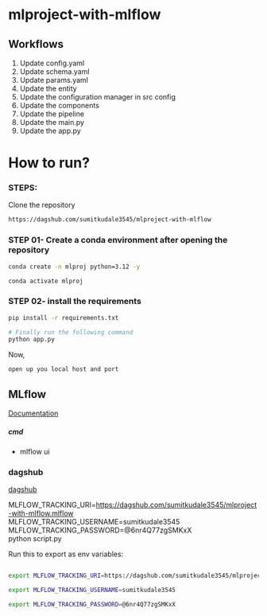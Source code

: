 # mlproject-with-mlflow

## Workflows

1. Update config.yaml
2. Update schema.yaml
3. Update params.yaml
4. Update the entity
5. Update the configuration manager in src config
6. Update the components
7. Update the pipeline 
8. Update the main.py
9. Update the app.py

# How to run?
### STEPS:

Clone the repository

```bash
https://dagshub.com/sumitkudale3545/mlproject-with-mlflow
```
### STEP 01- Create a conda environment after opening the repository

```bash
conda create -n mlproj python=3.12 -y
```

```bash
conda activate mlproj
```


### STEP 02- install the requirements
```bash
pip install -r requirements.txt
```


```bash
# Finally run the following command
python app.py
```

Now,
```bash
open up you local host and port
```



## MLflow

[Documentation](https://mlflow.org/docs/latest/index.html)


##### cmd
- mlflow ui

### dagshub
[dagshub](https://dagshub.com/)

MLFLOW_TRACKING_URI=https://dagshub.com/sumitkudale3545/mlproject-with-mlflow.mlflow \
MLFLOW_TRACKING_USERNAME=sumitkudale3545 \
MLFLOW_TRACKING_PASSWORD=@6nr4Q77zgSMKxX \
python script.py

Run this to export as env variables:

```bash

export MLFLOW_TRACKING_URI=https://dagshub.com/sumitkudale3545/mlproject-with-mlflow.mlflow

export MLFLOW_TRACKING_USERNAME=sumitkudale3545 

export MLFLOW_TRACKING_PASSWORD=@6nr4Q77zgSMKxX

```